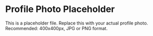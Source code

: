 # Profile Photo Placeholder

This is a placeholder file. Replace this with your actual profile photo.
Recommended: 400x400px, JPG or PNG format.
